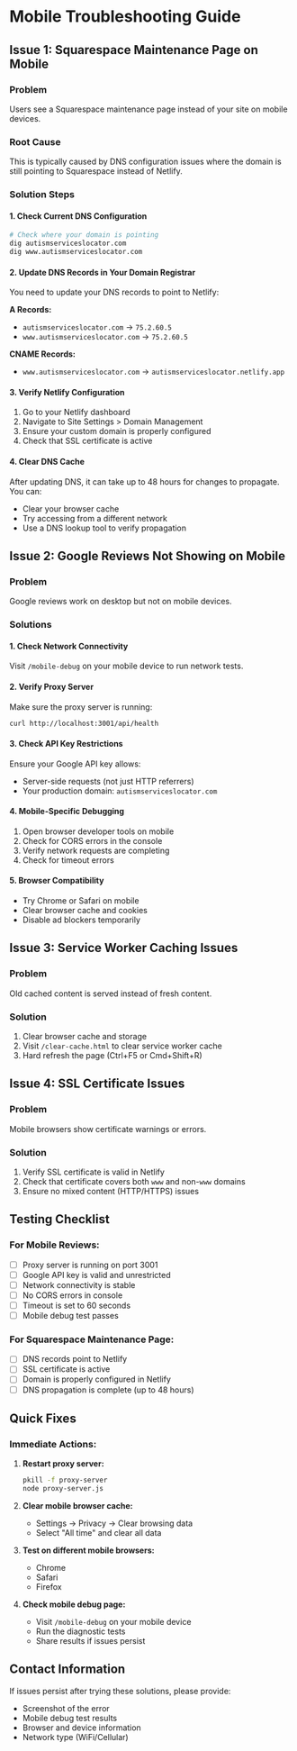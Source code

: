 # Mobile Troubleshooting Guide

## Issue 1: Squarespace Maintenance Page on Mobile

### Problem
Users see a Squarespace maintenance page instead of your site on mobile devices.

### Root Cause
This is typically caused by DNS configuration issues where the domain is still pointing to Squarespace instead of Netlify.

### Solution Steps

#### 1. Check Current DNS Configuration
```bash
# Check where your domain is pointing
dig autismserviceslocator.com
dig www.autismserviceslocator.com
```

#### 2. Update DNS Records in Your Domain Registrar
You need to update your DNS records to point to Netlify:

**A Records:**
- `autismserviceslocator.com` → `75.2.60.5`
- `www.autismserviceslocator.com` → `75.2.60.5`

**CNAME Records:**
- `www.autismserviceslocator.com` → `autismserviceslocator.netlify.app`

#### 3. Verify Netlify Configuration
1. Go to your Netlify dashboard
2. Navigate to Site Settings > Domain Management
3. Ensure your custom domain is properly configured
4. Check that SSL certificate is active

#### 4. Clear DNS Cache
After updating DNS, it can take up to 48 hours for changes to propagate. You can:
- Clear your browser cache
- Try accessing from a different network
- Use a DNS lookup tool to verify propagation

## Issue 2: Google Reviews Not Showing on Mobile

### Problem
Google reviews work on desktop but not on mobile devices.

### Solutions

#### 1. Check Network Connectivity
Visit `/mobile-debug` on your mobile device to run network tests.

#### 2. Verify Proxy Server
Make sure the proxy server is running:
```bash
curl http://localhost:3001/api/health
```

#### 3. Check API Key Restrictions
Ensure your Google API key allows:
- Server-side requests (not just HTTP referrers)
- Your production domain: `autismserviceslocator.com`

#### 4. Mobile-Specific Debugging
1. Open browser developer tools on mobile
2. Check for CORS errors in the console
3. Verify network requests are completing
4. Check for timeout errors

#### 5. Browser Compatibility
- Try Chrome or Safari on mobile
- Clear browser cache and cookies
- Disable ad blockers temporarily

## Issue 3: Service Worker Caching Issues

### Problem
Old cached content is served instead of fresh content.

### Solution
1. Clear browser cache and storage
2. Visit `/clear-cache.html` to clear service worker cache
3. Hard refresh the page (Ctrl+F5 or Cmd+Shift+R)

## Issue 4: SSL Certificate Issues

### Problem
Mobile browsers show certificate warnings or errors.

### Solution
1. Verify SSL certificate is valid in Netlify
2. Check that certificate covers both `www` and non-`www` domains
3. Ensure no mixed content (HTTP/HTTPS) issues

## Testing Checklist

### For Mobile Reviews:
- [ ] Proxy server is running on port 3001
- [ ] Google API key is valid and unrestricted
- [ ] Network connectivity is stable
- [ ] No CORS errors in console
- [ ] Timeout is set to 60 seconds
- [ ] Mobile debug test passes

### For Squarespace Maintenance Page:
- [ ] DNS records point to Netlify
- [ ] SSL certificate is active
- [ ] Domain is properly configured in Netlify
- [ ] DNS propagation is complete (up to 48 hours)

## Quick Fixes

### Immediate Actions:
1. **Restart proxy server:**
   ```bash
   pkill -f proxy-server
   node proxy-server.js
   ```

2. **Clear mobile browser cache:**
   - Settings → Privacy → Clear browsing data
   - Select "All time" and clear all data

3. **Test on different mobile browsers:**
   - Chrome
   - Safari
   - Firefox

4. **Check mobile debug page:**
   - Visit `/mobile-debug` on your mobile device
   - Run the diagnostic tests
   - Share results if issues persist

## Contact Information
If issues persist after trying these solutions, please provide:
- Screenshot of the error
- Mobile debug test results
- Browser and device information
- Network type (WiFi/Cellular) 